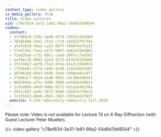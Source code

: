 ```yaml
---
content_type: video_gallery
is_media_gallery: true
title: Video Lectures
uid: c78ef834-3e31-1e81-99a2-54d6d7d48544
videos:
  content:
  - 31f98018-2362-ab40-d57d-13015c62ebb8
  - 7658b498-1b41-2fe2-c7c8-1d2d2379735a
  - afafe639-49a2-ca22-0b7f-f096feef5a31
  - 57a43362-7aa2-e572-b097-4a62e25bd881
  - f1ed26a8-cf31-89cc-caed-2007cc7ad5b2
  - eaf8ec26-8092-a2e3-3133-013b16154bbb
  - 1fe740a7-adf0-71a3-47ea-61e3c3264934
  - c759be61-ef7d-a165-4c98-124a19e55b8f
  - a87081b8-6843-d4d6-344d-fd48ee01e4f7
  - 17b0b3cf-6814-ded6-9562-cdc366d48341
  - 8b6504da-af5c-5d06-3089-e43a6a1d9b11
  - 2c91d89b-e0e9-9d8e-62f2-5e1a1ed6230a
  - b921cb67-ea0c-5873-9a9b-c92012c70ec5
  - 7c47b2b3-8b60-d561-c683-3393aeb2383f
  website: 5-310-laboratory-chemistry-fall-2019
---
```


Please note: Video is not available for Lecture 13 on X-Ray Diffraction (with Guest Lecturer Peter Mueller).

{{< video-gallery "c78ef834-3e31-1e81-99a2-54d6d7d48544" >}}

